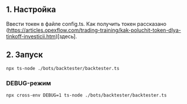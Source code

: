 ## 1. Настройка
Ввести токен в файле config.ts. Как получить токен рассказано (https://articles.opexflow.com/trading-training/kak-poluchit-token-dlya-tinkoff-investicii.htm)[здесь].

## 2. Запуск
`npx ts-node ./bots/backtester/backtester.ts`

### DEBUG-режим
`npx cross-env DEBUG=1 ts-node ./bots/backtester/backtester.ts`
